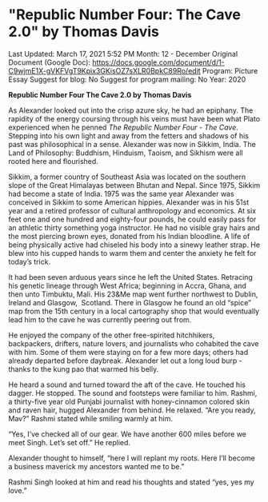 # "Republic Number Four: The Cave 2.0" by Thomas Davis

Last Updated: March 17, 2021 5:52 PM
Month: 12 - December
Original Document (Google Doc): https://docs.google.com/document/d/1-C9wjmE1X-gVKFVgT9Kpix3GKisOZ7sXLR0BpkC89Ro/edit
Program: Picture Essay
Suggest for blog: No
Suggest for program mailing: No
Year: 2020

**Republic Number Four The Cave 2.0 by Thomas Davis**

As Alexander looked out into the crisp azure sky, he had an epiphany. The rapidity of the energy coursing through his veins must have been what Plato experienced when he penned *The Republic Number Four - The Cave*. Stepping into his own light and away from the fetters and shadows of his past was philosophical in a sense. Alexander was now in Sikkim, India. The Land of Philosophy: Buddhism, Hinduism, Taoism, and Sikhism were all rooted here and flourished.

Sikkim, a former country of Southeast Asia was located on the southern slope of the Great Himalayas between Bhutan and Nepal. Since 1975, Sikkim had become a state of India. 1975 was the same year Alexander was conceived in Sikkim to some American hippies. Alexander was in his 51st year and a retired professor of cultural anthropology and economics. At six feet one and one hundred and eighty-four pounds, he could easily pass for an athletic thirty something yoga instructor. He had no visible gray hairs and the most piercing brown eyes, donated from his Indian bloodline. A life of being physically active had chiseled his body into a sinewy leather strap. He blew into his cupped hands to warm them and center the anxiety he felt for today’s trick.

It had been seven arduous years since he left the United States. Retracing his genetic lineage through West Africa; beginning in Accra, Ghana, and then unto Timbuktu, Mali. His 23&Me map went further northwest to Dublin, Ireland and Glasgow,  Scotland. There in Glasgow he found an old “spice” map from the 15th century in a local cartography shop that would eventually lead him to the cave he was currently peering out from.

He enjoyed the company of the other free-spirited hitchhikers, backpackers, drifters, nature lovers, and journalists who cohabited the cave with him. Some of them were staying on for a few more days; others had already departed before daybreak. Alexander let out a long loud burp - thanks to the kung pao that warmed his belly.

He heard a sound and turned toward the aft of the cave. He touched his dagger. He stopped. The sound and footsteps were familiar to him. Rashmi, a thirty-five year old Punjabi journalist with honey-cinnamon colored skin and raven hair, hugged Alexander from behind. He relaxed. “Are you ready, Mav?” Rashmi stated while smiling warmly at him.

“Yes, I’ve checked all of our gear. We have another 600 miles before we meet Singh. Let’s set off.” He replied.

Alexander thought to himself, “here I will replant my roots. Here I’ll become a business maverick my ancestors wanted me to be.”

Rashmi Singh looked at him and read his thoughts and stated “yes, yes my love.”